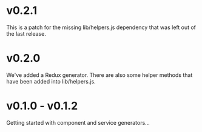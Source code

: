 # v0.2.1

This is a patch for the missing lib/helpers.js dependency that was left out of the last release.

# v0.2.0

We've added a Redux generator.  There are also some helper methods that have been added into lib/helpers.js.

# v0.1.0 - v0.1.2

Getting started with component and service generators...